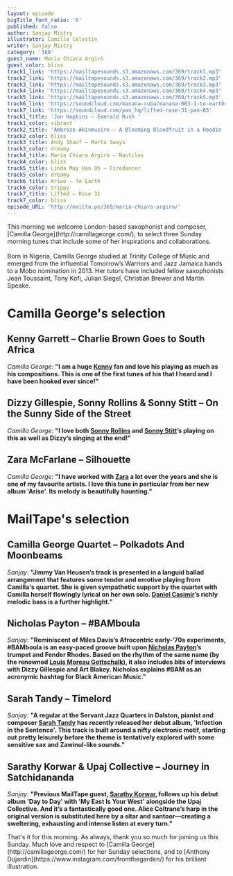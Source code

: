 ```yaml
---
layout: episode
bigTitle_font_ratio: '6'
published: false
author: Sanjay Mistry
illustrator: Camille Célestin
writer: Sanjay Mistry
category: '369'
guest_name: Maria Chiara Argirò
guest_color: bliss
track1_link: 'https://mailtapesounds.s3.amazonaws.com/369/track1.mp3'
track2_link: 'https://mailtapesounds.s3.amazonaws.com/369/track2.mp3'
track3_link: 'https://mailtapesounds.s3.amazonaws.com/369/track3.mp3'
track4_link: 'https://mailtapesounds.s3.amazonaws.com/369/track4.mp3'
track5_link: 'https://mailtapesounds.s3.amazonaws.com/369/track5.mp3'
track6_link: 'https://soundcloud.com/manana-cuba/manana-003-1-to-earthv4-carvery-mastered'
track7_link: 'https://soundcloud.com/pan_hq/lifted-rose-31-pan-85'
track1_title: 'Jon Hopkins – Emerald Rush '
track1_color: vibrant
track2_title: 'Ambrose Akinmusire – A Blooming Bloodfruit in a Hoodie  '
track2_color: bliss
track3_title: Andy Shauf – Marta Sways
track3_color: dreamy
track4_title: Maria Chiara Argirò – Nautilus
track4_color: bliss
track5_title: Linda May Han Oh – Firedancer
track5_color: dreamy
track6_title: Ariwo – To Earth
track6_color: trippy
track7_title: Lifted – Rose 31
track7_color: bliss
episode_URL: 'http://mailta.pe/369/maria-chiara-argiro/'
---
```

<p id="introduction"> This morning we welcome London-based saxophonist and composer, [Camilla George](http://camillageorge.com/), to select three Sunday morning tunes that include some of her inspirations and collaborations.
<br><br>
Born in Nigeria, Camilla George studied at Trinity College of Music and emerged from the influential Tomorrow’s Warriors and Jazz Jamaica bands to a Mobo nomination in 2013. Her tutors have included fellow saxophonists Jean Toussaint, Tony Kofi, Julian Siegel, Christian Brewer and Martin Speake.
</p>

# Camilla George's selection

##  Kenny Garrett – Charlie Brown Goes to South Africa
_Camilla George_: **"**I am a huge [Kenny](http://www.kennygarrett.com/) fan and love his playing as much as his compositions. This is one of the first tunes of his that I heard and I have been hooked ever since!**"**

## Dizzy Gillespie, Sonny Rollins & Sonny Stitt – On the Sunny Side of the Street
_Camilla George_: **"**I love both [Sonny Rollins](https://sonnyrollins.com/) and [Sonny Stitt](https://www.sonnystitt.com/)’s playing on this as well as Dizzy’s singing at the end!**"**

## Zara McFarlane – Silhouette
_Camilla George_: **"**I have worked with [Zara](https://www.zaramcfarlane.com/) a lot over the years and she is one of my favourite artists. I love this tune in particular from her new album 'Arise'. Its melody is beautifully haunting.**"**


# MailTape's selection

## Camilla George Quartet – Polkadots And Moonbeams
_Sanjay_: **"**Jimmy Van Heusen’s track is presented in a languid ballad arrangement that features some tender and emotive playing from Camilla's quartet. She is given sympathetic support by the quartet with Camilla herself flowingly lyrical on her own solo. [Daniel Casimir](https://www.danielcasimirbass.com/)’s richly melodic bass is a further highlight.**"**

## Nicholas Payton – #BAMboula
  _Sanjay_: **"**Reminiscent of Miles Davis’s Afrocentric early-‘70s experiments, #BAMboula is an easy-paced groove built upon [Nicholas Payton](http://www.nicholaspayton.com/)’s trumpet and Fender Rhodes. Based on the rhythm of the same name (by the renowned [Louis Moreau Gottschalk](https://en.wikipedia.org/wiki/Louis_Moreau_Gottschalk)), it also includes bits of interviews with Dizzy Gillespie and Art Blakey. Nicholas explains #BAM as an acronymic hashtag for Black American Music.**"**

## Sarah Tandy – Timelord
_Sanjay_: **"**A regular at the Servant Jazz Quarters in Dalston, pianist and composer [Sarah Tandy](https://www.sarahtandy.com/) has recently released her debut album, 'Infection in the Sentence'. This track is built around a nifty electronic motif, starting out pretty leisurely before the theme is tentatively explored with some sensitive sax and Zawinul-like sounds.**"**

## Sarathy Korwar & Upaj Collective – Journey in Satchidananda
_Sanjay_: **"**Previous MailTape guest, [Sarathy Korwar](https://www.mailta.pe/249/sarathy-korwar/), follows up his debut album 'Day to Day' with 'My East Is Your West' alongside the Upaj Collective. And it’s a fantastically good one. Alice Coltrane’s harp in the original version is substituted here by a sitar and santoor—creating a sweltering, exhausting and intense listen at every turn.**"**


<p id="outroduction"> That's it for this morning. As always, thank you so much for joining us this Sunday. Much love and respect to [Camilla George](http://camillageorge.com/) for her Sunday selections, and to [Anthony Dujardin](https://www.instagram.com/fromthegarden/) for his brilliant illustration.</p>
